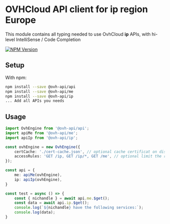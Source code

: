 # OVHCloud API client for **ip** region Europe

This module contains all typing needed to use OvhCloud **ip** APIs, with hi-level IntelliSense / Code Completion

[![NPM Version](https://img.shields.io/npm/v/@ovh-api/ip.svg?style=flat)](https://www.npmjs.org/package/@ovh-api/ip)

## Setup

With npm:

```bash
npm install --save @ovh-api/api
npm install --save @ovh-api/me
npm install --save @ovh-api/ip
... Add all APIs you needs
```

## Usage

```typescript
import OvhEngine from '@ovh-api/api';
import apiMe from '@ovh-api/me';
import apiIp from '@ovh-api/ip';

const ovhEngine = new OvhEngine({ 
    certCache: './cert-cache.json', // optional cache certificat on disk.
    accessRules: 'GET /ip, GET /ip/*, GET /me', // optional limit the requested privileges.
});

const api = {
    me: apiMe(ovhEngine),
    ip: apiIp(ovhEngine),
}

const test = async () => {
    const { nichandle } = await api.me.$get();
    const data = await api.ip.$get();
    console.log(`${nichandle} have the following services:`);
    console.log(data);
}
```
